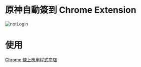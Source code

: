 # 原神自動簽到 Chrome Extension
![notLogin](https://user-images.githubusercontent.com/95022717/204159973-dd7b6fcf-2294-4185-9931-84818eeeb33c.PNG)

# 使用
[Chrome 線上應用程式商店](https://chrome.google.com/webstore/detail/%E5%8E%9F%E7%A5%9E%E8%87%AA%E5%8B%95%E7%B0%BD%E5%88%B0/hfmcaikoamiimliphjblamcmpkhomkpj?hl=zh-TW)
